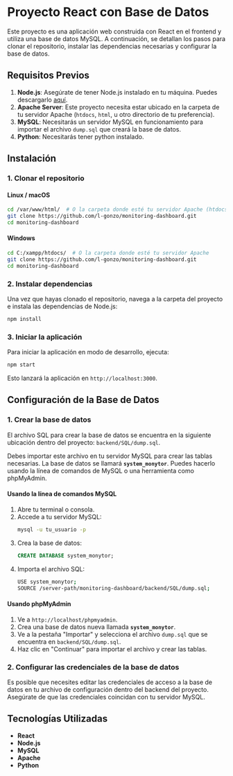 
# Proyecto React con Base de Datos

Este proyecto es una aplicación web construida con React en el frontend y utiliza una base de datos MySQL. A continuación, se detallan los pasos para clonar el repositorio, instalar las dependencias necesarias y configurar la base de datos.

## Requisitos Previos

1. **Node.js**: Asegúrate de tener Node.js instalado en tu máquina. Puedes descargarlo [aquí](https://nodejs.org/).
2. **Apache Server**: Este proyecto necesita estar ubicado en la carpeta de tu servidor Apache (`htdocs`, `html`, u otro directorio de tu preferencia).
3. **MySQL**: Necesitarás un servidor MySQL en funcionamiento para importar el archivo `dump.sql` que creará la base de datos.
4. **Python**: Necesitarás tener python instalado.

## Instalación

### 1. Clonar el repositorio

#### Linux / macOS
```bash
cd /var/www/html/  # O la carpeta donde esté tu servidor Apache (htdocs, etc.)
git clone https://github.com/l-gonzo/monitoring-dashboard.git
cd monitoring-dashboard
```

#### Windows
```bash
cd C:/xampp/htdocs/  # O la carpeta donde esté tu servidor Apache
git clone https://github.com/l-gonzo/monitoring-dashboard.git
cd monitoring-dashboard
```

### 2. Instalar dependencias

Una vez que hayas clonado el repositorio, navega a la carpeta del proyecto e instala las dependencias de Node.js:

```bash
npm install
```

### 3. Iniciar la aplicación

Para iniciar la aplicación en modo de desarrollo, ejecuta:

```bash
npm start
```

Esto lanzará la aplicación en `http://localhost:3000`.

## Configuración de la Base de Datos

### 1. Crear la base de datos

El archivo SQL para crear la base de datos se encuentra en la siguiente ubicación dentro del proyecto: `backend/SQL/dump.sql`.

Debes importar este archivo en tu servidor MySQL para crear las tablas necesarias. La base de datos se llamará **`system_monytor`**. Puedes hacerlo usando la línea de comandos de MySQL o una herramienta como phpMyAdmin.

#### Usando la línea de comandos MySQL

1. Abre tu terminal o consola.
2. Accede a tu servidor MySQL:
    ```bash
    mysql -u tu_usuario -p
    ```
3. Crea la base de datos:
    ```sql
    CREATE DATABASE system_monytor;
    ```
4. Importa el archivo SQL:
    ```bash
    USE system_monytor;
    SOURCE /server-path/monitoring-dashboard/backend/SQL/dump.sql;
    ```

#### Usando phpMyAdmin

1. Ve a `http://localhost/phpmyadmin`.
2. Crea una base de datos nueva llamada **`system_monytor`**.
3. Ve a la pestaña "Importar" y selecciona el archivo `dump.sql` que se encuentra en `backend/SQL/dump.sql`.
4. Haz clic en "Continuar" para importar el archivo y crear las tablas.

### 2. Configurar las credenciales de la base de datos

Es posible que necesites editar las credenciales de acceso a la base de datos en tu archivo de configuración dentro del backend del proyecto. Asegúrate de que las credenciales coincidan con tu servidor MySQL.

## Tecnologías Utilizadas

- **React**
- **Node.js**
- **MySQL**
- **Apache**
- **Python**
